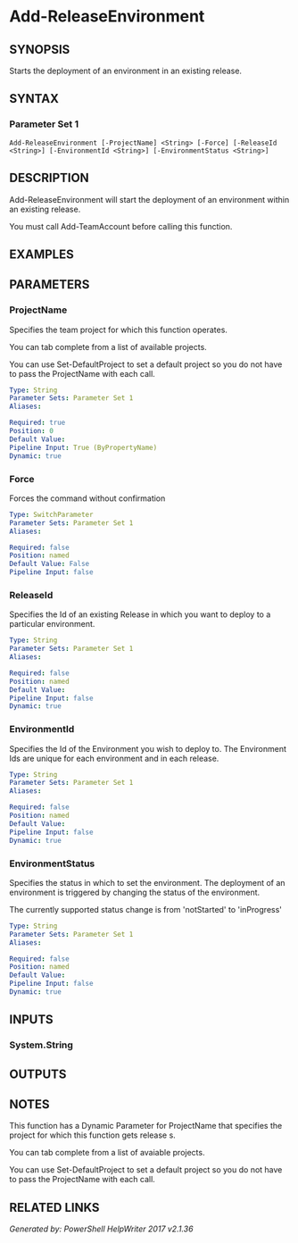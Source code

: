 ﻿# Add-ReleaseEnvironment

## SYNOPSIS
Starts the deployment of an environment in an existing release.

## SYNTAX

### Parameter Set 1
```
Add-ReleaseEnvironment [-ProjectName] <String> [-Force] [-ReleaseId <String>] [-EnvironmentId <String>] [-EnvironmentStatus <String>]
```

## DESCRIPTION
Add-ReleaseEnvironment will start the deployment of an environment
within an existing release.

You must call Add-TeamAccount before calling this function.

## EXAMPLES

## PARAMETERS

### ProjectName
Specifies the team project for which this function operates.

You can tab complete from a list of available projects.

You can use Set-DefaultProject to set a default project so
you do not have to pass the ProjectName with each call.

```yaml
Type: String
Parameter Sets: Parameter Set 1
Aliases: 

Required: true
Position: 0
Default Value: 
Pipeline Input: True (ByPropertyName)
Dynamic: true
```

### Force
Forces the command without confirmation

```yaml
Type: SwitchParameter
Parameter Sets: Parameter Set 1
Aliases: 

Required: false
Position: named
Default Value: False
Pipeline Input: false
```

### ReleaseId
Specifies the Id of an existing Release in which you want to deploy
to a particular environment.

```yaml
Type: String
Parameter Sets: Parameter Set 1
Aliases: 

Required: false
Position: named
Default Value: 
Pipeline Input: false
Dynamic: true
```

### EnvironmentId
Specifies the Id of the Environment you wish to deploy to.
The Environment Ids are unique for each environment and in each release.

```yaml
Type: String
Parameter Sets: Parameter Set 1
Aliases: 

Required: false
Position: named
Default Value: 
Pipeline Input: false
Dynamic: true
```

### EnvironmentStatus
Specifies the status in which to set the environment.
The deployment of an environment is triggered by changing the status of the environment.

The currently supported status change is from 'notStarted' to 'inProgress'

```yaml
Type: String
Parameter Sets: Parameter Set 1
Aliases: 

Required: false
Position: named
Default Value: 
Pipeline Input: false
Dynamic: true
```

## INPUTS

### System.String


## OUTPUTS

## NOTES

This function has a Dynamic Parameter for ProjectName that specifies the
project for which this function gets release s.

You can tab complete from a list of avaiable projects.

You can use Set-DefaultProject to set a default project so you do not have
to pass the ProjectName with each call.

## RELATED LINKS


*Generated by: PowerShell HelpWriter 2017 v2.1.36*
